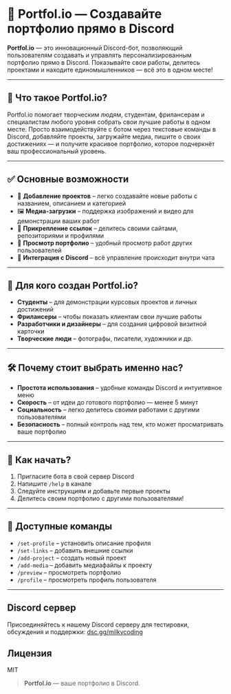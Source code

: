 # 🎨 Portfol.io — Создавайте портфолио прямо в Discord

**Portfol.io** — это инновационный Discord-бот, позволяющий пользователям создавать и управлять персонализированным портфолио прямо в Discord. Показывайте свои работы, делитесь проектами и находите единомышленников — всё это в одном месте!

---

## 🚀 Что такое Portfol.io?

Portfol.io помогает творческим людям, студентам, фрилансерам и специалистам любого уровня собрать свои лучшие работы в одном месте. Просто взаимодействуйте с ботом через текстовые команды в Discord, добавляйте проекты, загружайте медиа, пишите о своих достижениях — и получите красивое портфолио, которое подчеркнёт ваш профессиональный уровень.

---

## ✅ Основные возможности

- 📁 **Добавление проектов** – легко создавайте новые работы с названием, описанием и категорией
- 🖼️ **Медиа-загрузки** – поддержка изображений и видео для демонстрации ваших работ
- 🔗 **Прикрепление ссылок** – делитесь своими сайтами, репозиториями и профилями
- 👥 **Просмотр портфолио** – удобный просмотр работ других пользователей
- 💬 **Интеграция с Discord** – всё управление происходит внутри чата

---

## 👥 Для кого создан Portfol.io?

- **Студенты** – для демонстрации курсовых проектов и личных достижений
- **Фрилансеры** – чтобы показать клиентам свои лучшие работы
- **Разработчики и дизайнеры** – для создания цифровой визитной карточки
- **Творческие люди** – фотографы, писатели, художники и др.

---

## 🛠 Почему стоит выбрать именно нас?

- **Простота использования** – удобные команды Discord и интуитивное меню
- **Скорость** – от идеи до готового портфолио — менее 5 минут
- **Социальность** – легко делитесь своими работами с другими пользователями
- **Безопасность** – полный контроль над тем, кто может просматривать ваше портфолио

---

## 🧩 Как начать?

1. Пригласите бота в свой сервер Discord
2. Напишите `/help` в канале
3. Следуйте инструкциям и добавьте первые проекты
4. Делитесь своим портфолио с другими пользователями!

---

## 📝 Доступные команды

- `/set-profile` – установить описание профиля
- `/set-links` – добавить внешние ссылки
- `/add-project` – создать новый проект
- `/add-media` – добавить медиафайлы к проекту
- `/preview` – просмотреть портфолио
- `/profile` – просмотреть профиль пользователя

---

## Discord сервер

Присоединяйтесь к нашему Discord серверу для тестировки, обсуждения и поддержки: [dsc.gg/milkycoding](https://dsc.gg/milkycoding)

## Лицензия

MIT

> **Portfol.io** — ваше портфолио в Discord.